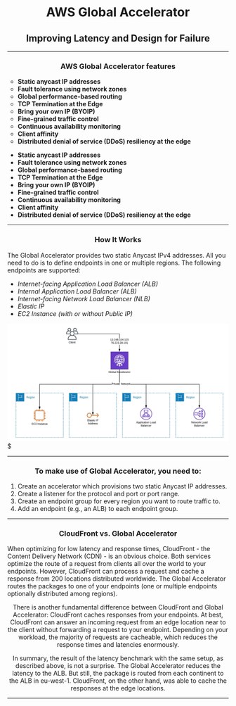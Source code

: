 <div  align="center">
    <h1>AWS Global Accelerator </h1>
    <h2>Improving Latency and Design for Failure</h2>
</div>

***
<div  align="center"> 
   <h3>AWS Global Accelerator features</h3>
    <b style="text-align:left">
       <ul style="list-style-type:circle;">
         <li>Static anycast IP addresses</li>
         <li>Fault tolerance using network zones</li>
         <li>Global performance-based routing</li>
         <li>TCP Termination at the Edge</li>
         <li>Bring your own IP (BYOIP)</li>
         <li>Fine-grained traffic control</li>
         <li>Continuous availability monitoring</li>
         <li>Client affinity</li>
         <li>Distributed denial of service (DDoS) resiliency at the edge</li>
       </ul> 
    </b>
</div>

   - __Static anycast IP addresses__
   - __Fault tolerance using network zones__
   - __Global performance-based routing__
   - __TCP Termination at the Edge__
   - __Bring your own IP (BYOIP)__
   - __Fine-grained traffic control__
   - __Continuous availability monitoring__
   - __Client affinity__
   - __Distributed denial of service (DDoS) resiliency at the edge__

***
<div  align="center"> 
   <h3>How It Works</h3>
   </div>

The Global Accelerator provides two static Anycast IPv4 addresses. All you need to do is to define endpoints in one or multiple regions. The following endpoints are supported:

  * _Internet-facing Application Load Balancer (ALB)_
  * _Internal Application Load Balancer (ALB)_
  * _Internet-facing Network Load Balancer (NLB)_
  * _Elastic IP_
  * _EC2 Instance (with or without Public IP)_

 <div align="center">
    <img src="images/global-acelerator.JPG" width="700"/>
</div>$

***
<div  align="center"> 
   <h3>To make use of Global Accelerator, you need to:</h3>
     <ol style="text-align:left" type="1">
       <li>Create an accelerator which provisions two static Anycast IP addresses.</li>
       <li>Create a listener for the protocol and port or port range.</li>
       <li>Create an endpoint group for every region you want to route traffic to.</li>
       <li>Add an endpoint (e.g., an ALB) to each endpoint group.</li>
    </ol>
</div>

***
<div  align="center"> 
   <h3>CloudFront vs. Global Accelerator</h3>
   <p style="text-align:left"> When optimizing for low latency and response times, CloudFront - the    Content Delivery Network (CDN) - is an obvious choice. Both services optimize the route of a request from clients all over the world to your endpoints. However, CloudFront can process a request and cache a response from 200 locations distributed worldwide. The Global Accelerator routes the packages to one of your endpoints (one or multiple endpoints optionally distributed among regions).

   There is another fundamental difference between CloudFront and Global Accelerator: CloudFront caches responses from your endpoints. At best, CloudFront can answer an incoming request from an edge location near to the client without forwarding a request to your endpoint. Depending on your workload, the majority of requests are cacheable, which reduces the response times and latencies enormously.

   In summary, the result of the latency benchmark with the same setup, as described above, is not a surprise. The Global Accelerator reduces the latency to the ALB. But still, the package is routed from each continent to the ALB in eu-west-1. CloudFront, on the other hand, was able to cache the responses at the edge locations.
   </p>
</div>

***
